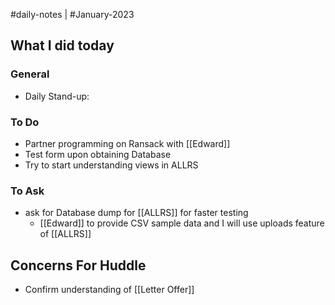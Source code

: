 #daily-notes | #January-2023

## What I did today


### General

- Daily Stand-up: 

### To Do

- Partner programming on Ransack with [[Edward]]
- Test form upon obtaining Database
- Try to start understanding views in ALLRS

### To Ask

- ask for Database dump for [[ALLRS]] for faster testing
	- [[Edward]] to provide CSV sample data and I will use uploads feature of [[ALLRS]]

## Concerns For Huddle

- Confirm understanding of [[Letter Offer]]
